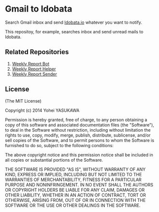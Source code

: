 # Gmail to Idobata

Search Gmail inbox and send [Idobata.io](https://idobata.io) whatever you want to notify.

This repositoy, for example, searches inbox and send unread mails to Idobata.

## Related Repositories

1. [Weekly Report Bot](https://github.com/yasulab/weekly_report_bot)
2. [Weekly Report Helper](https://github.com/yasulab/weekly_report_helper)
3. [Weekly Report Sender](https://github.com/yasulab/weekly_report_sender)

## License

(The MIT License)

Copyright (c) 2014 Yohei YASUKAWA

Permission is hereby granted, free of charge, to any person obtaining a copy of this software and associated documentation files (the "Software"), to deal in the Software without restriction, including without limitation the rights to use, copy, modify, merge, publish, distribute, sublicense, and/or sell copies of the Software, and to permit persons to whom the Software is furnished to do so, subject to the following conditions:

The above copyright notice and this permission notice shall be included in all copies or substantial portions of the Software.

THE SOFTWARE IS PROVIDED "AS IS", WITHOUT WARRANTY OF ANY KIND, EXPRESS OR IMPLIED, INCLUDING BUT NOT LIMITED TO THE WARRANTIES OF MERCHANTABILITY, FITNESS FOR A PARTICULAR PURPOSE AND NONINFRINGEMENT. IN NO EVENT SHALL THE AUTHORS OR COPYRIGHT HOLDERS BE LIABLE FOR ANY CLAIM, DAMAGES OR OTHER LIABILITY, WHETHER IN AN ACTION OF CONTRACT, TORT OR OTHERWISE, ARISING FROM, OUT OF OR IN CONNECTION WITH THE SOFTWARE OR THE USE OR OTHER DEALINGS IN THE SOFTWARE.

